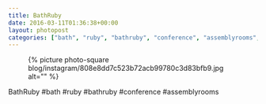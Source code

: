 ```yaml
---
title: BathRuby
date: 2016-03-11T01:36:38+00:00
layout: photopost
categories: ["bath", "ruby", "bathruby", "conference", "assemblyrooms", "photos", "instagram"]
---
```


<figure class="photo photo--square">
  {% picture photo-square blog/instagram/808e8dd7c523b72acb99780c3d83bfb9.jpg alt="" %}
</figure>

BathRuby
#bath #ruby #bathruby #conference #assemblyrooms
